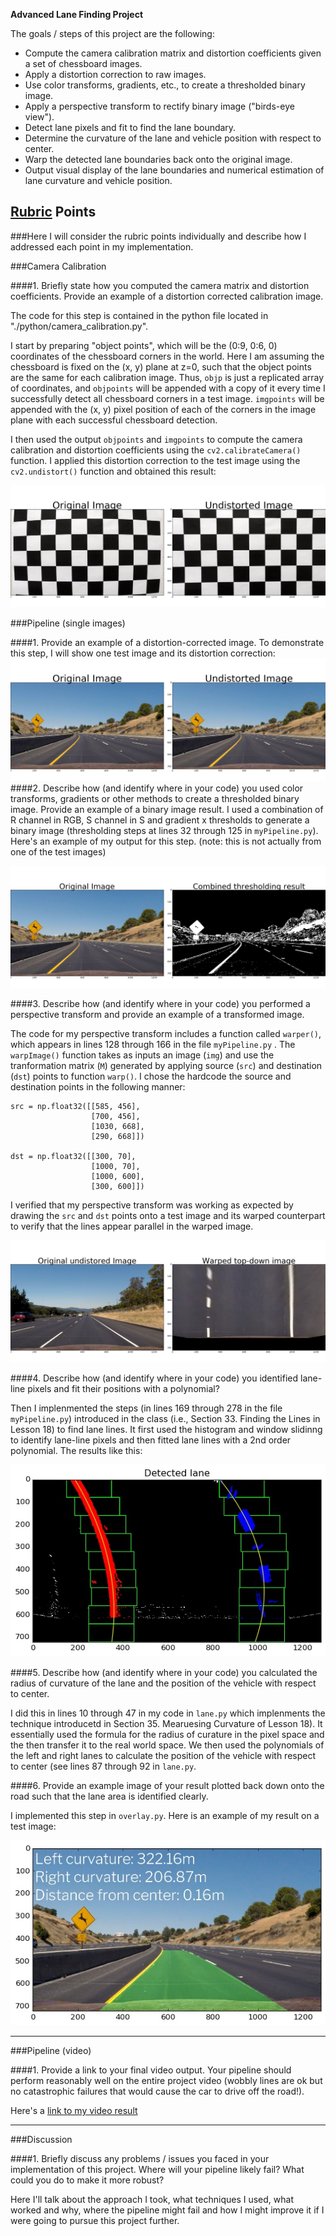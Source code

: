 **Advanced Lane Finding Project**

The goals / steps of this project are the following:

* Compute the camera calibration matrix and distortion coefficients given a set of chessboard images.
* Apply a distortion correction to raw images.
* Use color transforms, gradients, etc., to create a thresholded binary image.
* Apply a perspective transform to rectify binary image ("birds-eye view").
* Detect lane pixels and fit to find the lane boundary.
* Determine the curvature of the lane and vehicle position with respect to center.
* Warp the detected lane boundaries back onto the original image.
* Output visual display of the lane boundaries and numerical estimation of lane curvature and vehicle position.

[//]: # (Image References)

[image1]: ./output/undist_chess.jpg "Undistorted"
[image2]: ./output/undist_img.jpg "Road Transformed"
[image3]: ./output/binarize_unwarp_comb.jpg "Binary Example"
[image4]: ./output/warped_img.jpg "Warp Example"
[image5]: ./output/lanes.jpg "Fit Visual"
[image6]: ./output/overlay.jpg "Output"
[video1]: ./output/project_video.mp4 "Video"

## [Rubric](https://review.udacity.com/#!/rubrics/571/view) Points
###Here I will consider the rubric points individually and describe how I addressed each point in my implementation.  

###Camera Calibration

####1. Briefly state how you computed the camera matrix and distortion coefficients. Provide an example of a distortion corrected calibration image.

The code for this step is contained in the python file located in "./python/camera_calibration.py".

I start by preparing "object points", which will be the (0:9, 0:6, 0) coordinates of the chessboard corners in the world. Here I am assuming the chessboard is fixed on the (x, y) plane at z=0, such that the object points are the same for each calibration image.  Thus, `objp` is just a replicated array of coordinates, and `objpoints` will be appended with a copy of it every time I successfully detect all chessboard corners in a test image.  `imgpoints` will be appended with the (x, y) pixel position of each of the corners in the image plane with each successful chessboard detection.  

I then used the output `objpoints` and `imgpoints` to compute the camera calibration and distortion coefficients using the `cv2.calibrateCamera()` function.  I applied this distortion correction to the test image using the `cv2.undistort()` function and obtained this result: 

![alt text][image1]

###Pipeline (single images)

####1. Provide an example of a distortion-corrected image.
To demonstrate this step, I will show one test image and its distortion correction:
![alt text][image2]
####2. Describe how (and identify where in your code) you used color transforms, gradients or other methods to create a thresholded binary image.  Provide an example of a binary image result.
I used a combination of R channel in RGB, S channel in S and gradient x thresholds to generate a binary image (thresholding steps at lines 32 through 125 in `myPipeline.py`).  Here's an example of my output for this step.  (note: this is not actually from one of the test images)

![alt text][image3]

####3. Describe how (and identify where in your code) you performed a perspective transform and provide an example of a transformed image.

The code for my perspective transform includes a function called `warper()`, which appears in lines 128 through 166 in the file `myPipeline.py` .  The `warpImage()` function takes as inputs an image (`img`) and use the tranformation matrix (`M`) generated by applying source (`src`) and destination (`dst`) points to  function `warp()`.  I chose the hardcode the source and destination points in the following manner:

```
src = np.float32([[585, 456],
                  [700, 456],
                  [1030, 668],
                  [290, 668]])
       
dst = np.float32([[300, 70],
                  [1000, 70],
                  [1000, 600],
                  [300, 600]])
```


I verified that my perspective transform was working as expected by drawing the `src` and `dst` points onto a test image and its warped counterpart to verify that the lines appear parallel in the warped image.

![alt text][image4]

####4. Describe how (and identify where in your code) you identified lane-line pixels and fit their positions with a polynomial?

Then I implenmented the steps (in lines 169 through 278 in the file `myPipeline.py`) introduced in the class (i.e., Section 33. Finding the Lines in Lesson 18) to find lane lines. It first used the histogram and window slidinng to identify lane-line pixels and then fitted lane lines with a 2nd order polynomial. The results like this:

![alt text][image5]

####5. Describe how (and identify where in your code) you calculated the radius of curvature of the lane and the position of the vehicle with respect to center.

I did this in lines 10 through 47 in my code in `lane.py` which implenments the technique introducetd in Section 35. Mearuesing Curvature of Lesson 18). It essentially used the formula for the radius of curature in the pixel space and the then transfer it to the real world space. We then used the polynomials of the left and right lanes to calculate the position of the vehicle with respect to center (see lines 87 through 92 in `lane.py`.

####6. Provide an example image of your result plotted back down onto the road such that the lane area is identified clearly.

I implemented this step in `overlay.py`.  Here is an example of my result on a test image:

![alt text][image6]

---

###Pipeline (video)

####1. Provide a link to your final video output.  Your pipeline should perform reasonably well on the entire project video (wobbly lines are ok but no catastrophic failures that would cause the car to drive off the road!).

Here's a [link to my video result](https://www.youtube.com/watch?v=LKkkoLQfzLA&feature=youtu.be)

---

###Discussion

####1. Briefly discuss any problems / issues you faced in your implementation of this project.  Where will your pipeline likely fail?  What could you do to make it more robust?

Here I'll talk about the approach I took, what techniques I used, what worked and why, where the pipeline might fail and how I might improve it if I were going to pursue this project further.  

